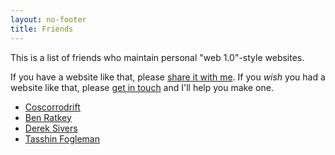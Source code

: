```yaml
---
layout: no-footer
title: Friends
---
```


This is a list of friends who maintain personal "web 1.0"-style websites.

If you have a website like that, please [share it with me](/contact). If you _wish_ you had a website like that, please [get in touch](/contact) and I'll help you make one.

- [Coscorrodrift](https://coscorrodrift.com/)
- [Ben Ratkey](https://benratkey.com/)
- [Derek Sivers](https://sive.rs/)
- [Tasshin Fogleman](https://tasshin.com/)

